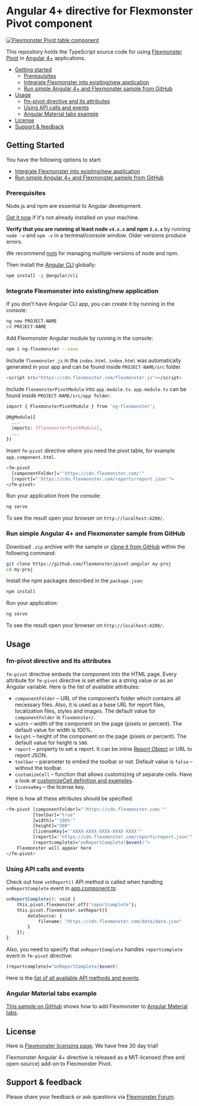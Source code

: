 # Angular 4+ directive for Flexmonster Pivot component
[![Flexmonster Pivot table component](https://s3.amazonaws.com/flexmonster/github/fm-github-cover.png)](https://flexmonster.com)


This repository holds the TypeScript source code for using [Flexmonster Pivot](https://www.flexmonster.com/) in [Angular 4+](https://angular.io/) applications. 

* [Getting started](#getting-started)
  * [Prerequisites](#prerequisites)
  * [Integrate Flexmonster into existing/new application](#add-to-app)
  * [Run simple Angular 4+ and Flexmonster sample from GitHub](#run-github-sample)
* [Usage](#usage)
  * [fm-pivot directive and its attributes](#fm-pivot-directive)
  * [Using API calls and events](#using-flexmonster-api)
  * [Angular Material tabs example](#material-tabs)
* [License](#license)
* [Support & feedback](#support-feedback)

## <a name="getting-started"></a>Getting Started ##

You have the following options to start:

* [Integrate Flexmonster into existing/new application](#add-to-app)
* [Run simple Angular 4+ and Flexmonster sample from GitHub](#run-github-sample)

### <a name="prerequisites"></a>Prerequisites ###

Node.js and npm are essential to Angular development. 
    
<a href="https://docs.npmjs.com/getting-started/installing-node" target="_blank" title="Installing Node.js and updating npm">
Get it now</a> if it's not already installed on your machine.
 
**Verify that you are running at least node `v4.x.x` and npm `3.x.x`**
by running `node -v` and `npm -v` in a terminal/console window.
Older versions produce errors.

We recommend [nvm](https://github.com/creationix/nvm) for managing multiple versions of node and npm.

Then install the [Angular CLI](https://cli.angular.io/) globally:

```bash
npm install -g @angular/cli
```

### <a name="add-to-app"></a>Integrate Flexmonster into existing/new application ###

If you don’t have Angular CLI app, you can create it by running in the console:

```bash
ng new PROJECT-NAME
cd PROJECT-NAME
```

Add Flexmonster Angular module by running in the console:

```bash
npm i ng-flexmonster --save
```

Include `flexmonster.js` in the `index.html`. `index.html` was automatically generated in your app and can be found inside `PROJECT-NAME/src` folder.

```bash
<script src="https://cdn.flexmonster.com/flexmonster.js"></script>
```

Include `FlexmonsterPivotModule` into `app.module.ts`. `app.module.ts` can be found inside `PROJECT-NAME/src/app folder`.

```bash
import { FlexmonsterPivotModule } from 'ng-flexmonster';

@NgModule({
  ...
  imports: [FlexmonsterPivotModule],
  ...
})
```

Insert `fm-pivot` directive where you need the pivot table, for example `app.component.html`.

```bash
<fm-pivot 
  [componentFolder]="'https://cdn.flexmonster.com/'"
  [report]="'https://cdn.flexmonster.com/reports/report.json'">
</fm-pivot>
```

Run your application from the console:

```bash
ng serve
```

To see the result open your browser on `http://localhost:4200/`.


### <a name="run-github-sample"></a>Run simple Angular 4+ and Flexmonster sample from GitHub ###

Download `.zip` archive with the sample or [clone it from GitHub](https://github.com/flexmonster/pivot-angular) within the following command:

```bash
git clone https://github.com/flexmonster/pivot-angular my-proj
cd my-proj
```

Install the npm packages described in the `package.json`:

```bash
npm install
```

Run your application:

```bash
ng serve
```

To see the result open your browser on `http://localhost:4200/`.

## <a name="usage"></a>Usage ##

### <a name="fm-pivot-directive"></a>fm-pivot directive and its attributes ###

`fm-pivot` directive embeds the component into the HTML page. Every attribute for `fm-pivot` directive is set either as a string value or as an Angular variable. Here is the list of available attributes:

* `componentFolder` – URL of the component’s folder which contains all necessary files. Also, it is used as a base URL for report files, localization files, styles and images. The default value for `componentFolder` is `flexmonster/`.
* `width` – width of the component on the page (pixels or percent). The default value for width is 100%.
* `height` – height of the component on the page (pixels or percent). The default value for height is `500`.
* `report` – property to set a report. It can be inline [Report Object](https://www.flexmonster.com/api/report-object/) or URL to report JSON.
* `toolbar` – parameter to embed the toolbar or not. Default value is `false` – without the toolbar.
* `customizeCell` – function that allows customizing of separate cells. Have a look at [customizeCell definition and examples](https://www.flexmonster.com/api/customizecell/).
* `licenseKey` – the license key.

Here is how all these attributes should be specified:

```bash
<fm-pivot [componentFolder]="'https://cdn.flexmonster.com/'"
          [toolbar]="true"
          [width]="'100%'"
          [height]="500"
          [licenseKey]="'XXXX-XXXX-XXXX-XXXX-XXXX'"
          [report]="'https://cdn.flexmonster.com/reports/report.json'"
          (reportcomplete)="onReportComplete($event)">
    Flexmonster will appear here
</fm-pivot>
```

### <a name="using-flexmonster-api"></a>Using API calls and events ###

Check out how `setReport()` API method is called when handling `onReportComplete` event in [app.component.ts](https://github.com/flexmonster/pivot-angular/blob/master/src/app/app.component.ts):

```bash
onReportComplete(): void {
	this.pivot.flexmonster.off("reportcomplete");
	this.pivot.flexmonster.setReport({
		dataSource: {
			filename: "https://cdn.flexmonster.com/data/data.json"
		}
	});
}
```

Also, you need to specify that `onReportComplete` handles `reportcomplete` event in `fm-pivot` directive:

```bash
(reportcomplete)="onReportComplete($event)
```

Here is the [list of all available API methods and events](https://www.flexmonster.com/api/). 

### <a name="material-tabs"></a>Angular Material tabs example ###

[This sample on GitHub](https://github.com/flexmonster/pivot-angular/tree/master/src/app/tabs) shows how to add Flexmonster to [Angular Material tabs](https://material.angular.io/components/tabs/overview).

## <a name="license"></a>License ##

Here is [Flexmonster licensing page](https://www.flexmonster.com/pivot-table-editions-and-pricing/). We have free 30 day trial! 

Flexmonster Angular 4+ directive is released as a MIT-licensed (free and open-source) add-on to Flexmonster Pivot.

## <a name="support-feedback"></a>Support & feedback ##

Please share your feedback or ask questions via [Flexmonster Forum](https://www.flexmonster.com/forum/).
